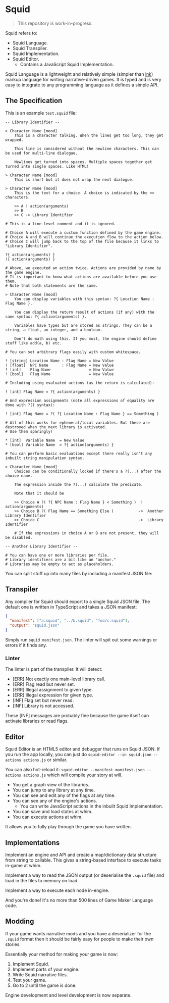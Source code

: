 # Squid

> This repository is work-in-progress.

Squid refers to:

- Squid Language.
- Squid Transpiler.
- Squid Implementation.
- Squid Editor.
  - Contains a JavaScript Squid Implementation.

Squid Language is a lightweight and relatively simple (simpler than [ink](https://github.com/inkle/ink)) markup language
for writing narrative-driven games. It is typed and is very easy to integrate to any programming language as it defines
a simple API.

## The Specification

This is an example `test.squid` file:

```squid
-- Library Identifier --

> Character Name [mood]
    This is a character talking. When the lines get too long, they get wrapped.

    This line is considered without the newline characters. This can be used for multi-line dialogue.

    Newlines get turned into spaces. Multiple spaces together get turned into single spaces. Like HTML!

> Character Name [mood]
    This is short but it does not wrap the next dialogue.

> Character Name [mood]
    This is the text for a choice. A choice is indicated by the >> characters.

    >> A ! action(arguments)
    >> B
    >> C -> Library Identifier

# This is a line-level comment and it is ignored.

# Choice A will execute a custom function defined by the game engine.
# Choice A and B will continue the execution flow to the action below.
# Choice C will jump back to the top of the file because it links to "Library Identifier".

?{ action(arguments) }
!{ action(arguments) }

# Above, we executed an action twice. Actions are provided by name by the game engine.
# It is important to know what actions are available before you use them.
# Note that both statements are the same.

> Character Name [mood]
    You can display variables with this syntax: ?{ Location Name : Flag Name }.

    You can display the return result of actions (if any) with the same syntax: ?{ action(arguments) }.

    Variables have types but are stored as strings. They can be a string, a float, an integer, and a boolean.

    Don't do math using this. If you must, the engine should define stuff like add(a, b) etc.

# You can set arbitrary flags easily with custom whitespace.

! [string] Location Name : Flag Name = New Value
! [float]  NPC Name      : Flag Name = New Value
! [int]    Flag Name                 = New Value
! [bool]   Flag Name                 = New Value

# Including using evaluated actions (as the return is calculated):

! [int] Flag Name = ?{ action(arguments) }

# And expression assignments (note all expressions of equality are done with ?() syntax):

! [int] Flag Name = ?( ?{ Location Name : Flag Name } == Something )

# All of this works for ephemeral/local variables. But these are destroyed when the next library is activated.
# Use them sparingly!

* [int]  Variable Name  = New Value
* [bool] Variable Name  = ?{ action(arguments) }

# You can perform basic evaluations except there really isn't any inbuilt string manipulation syntax.

> Character Name [mood]
    Choices can be conditionally locked if there's a ?(...) after the choice name.

    The expression inside the ?(...) calculate the predicate.

    Note that it should be 

    >> Choice A ?( ?{ NPC Name : Flag Name } < Something )  !  action(arguments)
    >> Choice B ?( Flag Name == Something Else )           ->  Another Library Identifier
    >> Choice C                                            ->  Library Identifier

    # If the expressions in choice A or B are not present, they will be disabled.

-- Another Library Identifier --

# You can have one or more libraries per file.
# Library identifiers are a bit like an "anchor."
# Libraries may be empty to act as placeholders.
```

You can split stuff up into many files by including a manifest JSON file:

## Transpiler

Any compiler for Squid should export to a single Squid JSON file. The default one is written in TypeScript
and takes a JSON manifest:

```json
{
  "manifest": ["a.squid", "../b.squid", "foo/c.squid"],
  "output": "squid.json"
}
```

Simply run `squid manifest.json`. The linter will spit out some warnings or errors if it finds any.

### Linter

The linter is part of the transpiler. It will detect:

- [ERR] Not exactly one main-level library call.
- [ERR] Flag read but never set.
- [ERR] Illegal assignment to given type.
- [ERR] Illegal expression for given type.
- [INF] Flag set but never read.
- [INF] Library is not accessed.

These [INF] messages are probably fine because the game itself can activate libraries or read flags.

## Editor

Squid Editor is an HTML5 editor and debugger that runs on Squid JSON. If you run the app locally, you can just do
`squid-editor --in squid.json --actions actions.js` or similar.

You can also hot-reload it: `squid-editor --manifest manifest.json --actions actions.js` which will compile your story
at will.

- You get a graph view of the libraries.
- You can jump to any library at any time.
- You can see and edit any of the flags at any time.
- You can see any of the engine's actions.
  - You can write JavaScript actions in the inbuilt Squid Implementation.
- You can save and load states at whim.
- You can execute actions at whim.

It allows you to fully play through the game you have written.

## Implementations

Implement an engine and API and create a map/dictionary data structure from string to callable. This gives a
string-based interface to execute tasks in-game at whim.

Implement a way to read the JSON output (or deserialise the `.squid` file) and load in the files to memory on
load.

Implement a way to execute each node in-engine.

And you're done! It's no more than 500 lines of Game Maker Language code.

## Modding

If your game wants narrative mods and you have a deserializer for the `.squid` format then it should be
fairly easy for people to make their own stories.

Essentially your method for making your game is now:

1. Implement Squid.
2. Implement parts of your engine.
3. Write Squid narrative files.
4. Test your game.
5. Go to 2 until the game is done.

Engine development and level development is now separate.
